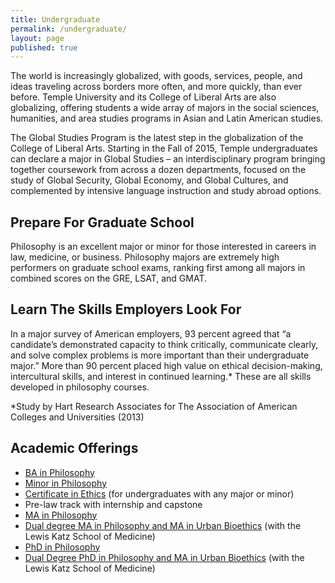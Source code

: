 ```yaml
---
title: Undergraduate
permalink: /undergraduate/
layout: page
published: true
---
```


The world is increasingly globalized, with goods, services, people, and ideas traveling across borders more often, and more quickly, than ever before. Temple University and its College of Liberal Arts are also globalizing, offering students a wide array of majors in the social sciences, humanities, and area studies programs in Asian and Latin American studies.

The Global Studies Program is the latest step in the globalization of the College of Liberal Arts.  Starting in the Fall of 2015, Temple undergraduates can declare a major in Global Studies – an interdisciplinary program bringing together coursework from across a dozen departments, focused on the study of Global Security, Global Economy, and Global Cultures, and complemented by intensive language instruction and study abroad options.


## Prepare For Graduate School

Philosophy is an excellent major or minor for those interested in careers in law, medicine, or
business. Philosophy majors are extremely high performers on graduate school exams, ranking first
among all majors in combined scores on the GRE, LSAT, and GMAT.

## Learn The Skills Employers Look For

In a major survey of American employers, 93 percent agreed that “a candidate’s demonstrated
capacity to think critically, communicate clearly, and solve complex problems is more important
than their undergraduate major.” More than 90 percent placed high value on ethical decision-making,
intercultural skills, and interest in continued learning.* These are all skills developed in
philosophy courses.

*Study by Hart Research Associates for The Association of American Colleges
and Universities (2013)

## Academic Offerings

- [BA in Philosophy](http://bulletin.temple.edu/undergraduate/liberal-arts/philosophy/ba-philosophy/)
- [Minor in Philosophy](http://bulletin.temple.edu/undergraduate/liberal-arts/philosophy/minor-philosophy/)
- [Certificate in Ethics](http://bulletin.temple.edu/undergraduate/liberal-arts/philosophy/certificate-ethics/) (for undergraduates with any major or minor)
- Pre-law track with internship and capstone
- [MA in Philosophy](http://bulletin.temple.edu/graduate/scd/cla/philosophy-ma/)
- [Dual degree MA in Philosophy and MA in Urban Bioethics](http://bulletin.temple.edu/graduate/scd/medicine/urban-bioethics-ma/) (with the Lewis Katz School of Medicine)
- [PhD in Philosophy](http://bulletin.temple.edu/graduate/scd/cla/philosophy-phd/)
- [Dual Degree PhD in Philosophy and MA in Urban Bioethics](http://bulletin.temple.edu/graduate/scd/medicine/urban-bioethics-ma/) (with the Lewis Katz School of Medicine)
